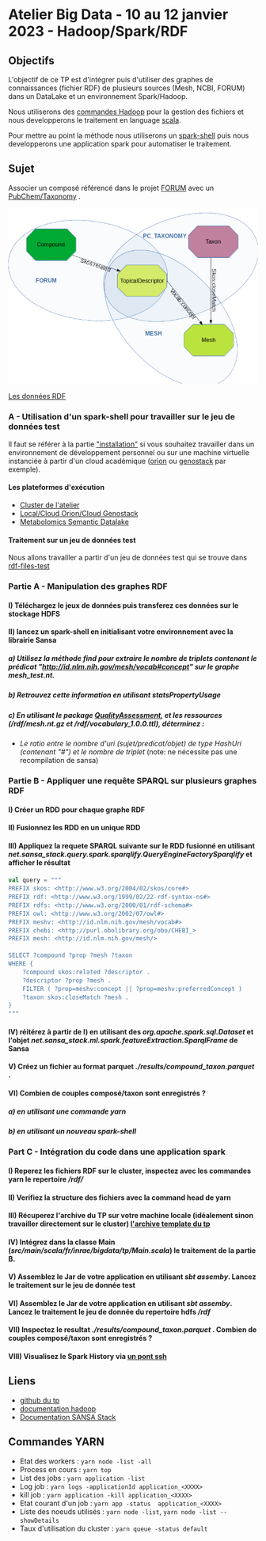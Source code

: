 # Atelier Big Data - 10 au 12 janvier 2023 - Hadoop/Spark/RDF

## Objectifs

L'objectif de ce TP est d'intégrer puis d'utiliser des graphes de connaissances (fichier RDF) de plusieurs sources (Mesh, NCBI, FORUM) dans un DataLake et un environnement Spark/Hadoop. 

Nous utiliserons des [commandes Hadoop](https://hadoop.apache.org/docs/current/hadoop-project-dist/hadoop-common/FileSystemShell.html) pour la gestion des fichiers et nous developperons le traitement en language [scala](https://www.scala-lang.org/). 

Pour mettre au point la méthode nous utiliserons un [spark-shell](https://spark.apache.org/docs/latest/quick-start.html) puis nous developperons une application spark pour automatiser le traitement.

## Sujet

Associer un composé référencé dans le projet [FORUM](https://forum-webapp.semantic-metabolomics.fr/#/about) avec un [PubChem/Taxonomy](https://pubchem.ncbi.nlm.nih.gov/source/22056) .

![fig1](./img/fig1.png)

[Les données RDF](./databases.md)


### A - Utilisation d'un  spark-shell pour travailler sur le jeu de données test

Il faut se référer à la partie ["installation"](./prerequisites.md) si vous souhaitez travailler dans un environnement de développement personnel ou sur une machine virtuelle instanciée à partir d'un cloud académique ([orion](https://orion.cloud.inrae.fr/) ou [genostack](https://genostack.genouest.org/) par exemple).


#### Les plateformes d'exécution

- [Cluster de l'atelier](./clustertp.md)
- [Local/Cloud Orion/Cloud Genostack](./local.md)
- [Metabolomics Semantic Datalake](./msd.md)

#### Traitement sur un jeu de données test

Nous allons travailler a partir d'un jeu de données test qui se trouve dans [rdf-files-test](https://github.com/p2m2/tp-big-data-scala-spark-sansa/tree/main/rdf-files-test)


### Partie A - Manipulation des graphes RDF

#### I) Téléchargez le jeux de données puis transferez ces données sur le stockage HDFS  
#### II) lancez un spark-shell en initialisant votre environnement avec la librairie Sansa
##### a) Utilisez la méthode *find* pour extraire le nombre de triplets contenant le prédicat *"http://id.nlm.nih.gov/mesh/vocab#concept"* sur le graphe *mesh_test.nt*.
##### b) Retrouvez cette information en utilisant *statsPropertyUsage*
##### c) En utilisant le package [QualityAssessment](./qualityassessment.md), et les ressources (/rdf/mesh.nt.gz et /rdf/vocabulary_1.0.0.ttl), déterminez :
 
 - *Le ratio entre le nombre d'uri (sujet/predicat/objet) de type HashUri (contenant "#") et le nombre de triplet* (note: ne nécessite pas une recompilation de sansa)

### Partie B - Appliquer une requête SPARQL sur plusieurs graphes RDF

#### I) Créer un RDD pour chaque graphe RDF
#### II) Fusionnez les RDD en un unique RDD
#### III) Appliquez la requete SPARQL suivante sur le RDD fusionné en utilisant *net.sansa_stack.query.spark.sparqlify.QueryEngineFactorySparqlify* et afficher le résultat

```scala
val query = """ 
PREFIX skos: <http://www.w3.org/2004/02/skos/core#>
PREFIX rdf: <http://www.w3.org/1999/02/22-rdf-syntax-ns#>
PREFIX rdfs: <http://www.w3.org/2000/01/rdf-schema#>
PREFIX owl: <http://www.w3.org/2002/07/owl#>
PREFIX meshv: <http://id.nlm.nih.gov/mesh/vocab#>
PREFIX chebi: <http://purl.obolibrary.org/obo/CHEBI_>
PREFIX mesh: <http://id.nlm.nih.gov/mesh/>

SELECT ?compound ?prop ?mesh ?taxon
WHERE {
    ?compound skos:related ?descriptor .
    ?descriptor ?prop ?mesh .
    FILTER ( ?prop=meshv:concept || ?prop=meshv:preferredConcept )
    ?taxon skos:closeMatch ?mesh .
}
"""
```

#### IV) réitérez à partir de I) en utilisant des *org.apache.spark.sql.Dataset* et l'objet *net.sansa_stack.ml.spark.featureExtraction.SparqlFrame* de Sansa  

#### V) Créez un fichier au format parquet *./results/compound_taxon.parquet* .

#### VI) Combien de couples composé/taxon sont enregistrés ?
##### a) en utilisant une commande yarn
##### b) en utilisant un nouveau spark-shell

### Part C - Intégration du code dans une application spark

#### I) Reperez les fichiers RDF sur le cluster, inspectez avec les commandes yarn le repertoire */rdf/*
#### II) Verifiez la structure des fichiers avec la command head de yarn

#### III) Récuperez l'archive du TP sur votre machine locale (idéalement sinon travailler directement sur le cluster) [l'archive template du tp](https://github.com/p2m2/tp-big-data-scala-spark-sansa/archive/refs/heads/main.zip) 

#### IV) Intégrez dans la classe Main (*src/main/scala/fr/inrae/bigdata/tp/Main.scala*) le traitement de la partie B.

#### V) Assemblez le Jar de votre application en utilisant *sbt assemby*. Lancez le traitement sur le jeu de donnée test
 
#### VI) Assemblez le Jar de votre application en utilisant *sbt assemby*. Lancez le traitement le jeu de donnée du repertoire hdfs */rdf*

#### VII) Inspectez le resultat *./results/compound_taxon.parquet* . Combien de couples composé/taxon sont enregistrés ?

#### VIII) Visualisez le Spark History via [un pont ssh](./clustertp.md) 
## Liens

- [github du tp](https://github.com/p2m2/tp-big-data-scala-spark-sansa/)
- [documentation hadoop](https://hadoop.apache.org/docs/current/hadoop-project-dist/hadoop-common/FileSystemShell.html)
- [Documentation SANSA Stack](http://sansa-stack.github.io/SANSA-Stack/)


## Commandes YARN

- Etat des workers : `yarn node -list -all`
- Process en cours : `yarn top`
- List des jobs : `yarn application -list`
- Log job : `yarn logs -applicationId application_<XXXX>`
- kill job : `yarn application -kill application_<XXXX>`
- Etat courant d'un job : `yarn app -status  application_<XXXX>`
- Liste des noeuds utilisés : `yarn node -list`, `yarn node -list --showDetails`
- Taux d'utilisation du cluster : `yarn queue -status default`
